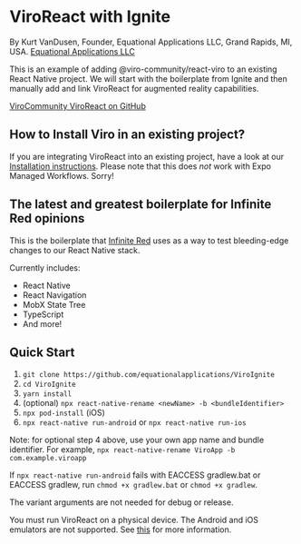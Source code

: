 # ViroReact with Ignite  

By Kurt VanDusen, Founder, Equational Applications LLC, Grand Rapids, MI, USA.
[Equational Applications LLC](https://www.equationalapplications.com/)

This is an example of adding @viro-community/react-viro to an existing React Native project. We will start with the boilerplate from Ignite and then manually add and link ViroReact for augmented reality capabilities.

[ViroCommunity ViroReact on GitHub](https://github.com/ViroCommunity/viro)

## How to Install Viro in an existing project?

If you are integrating ViroReact into an existing project, have a look at our [Installation instructions](https://github.com/ViroCommunity/viro/blob/main/readmes/INSTALL.md). Please note that this does _not_ work with Expo Managed Workflows. Sorry!

## The latest and greatest boilerplate for Infinite Red opinions

This is the boilerplate that [Infinite Red](https://infinite.red) uses as a way to test bleeding-edge changes to our React Native stack.


Currently includes:

- React Native
- React Navigation
- MobX State Tree
- TypeScript
- And more!

## Quick Start

1. `git clone https://github.com/equationalapplications/ViroIgnite`
2. `cd ViroIgnite`
3. `yarn install`
4. (optional) `npx react-native-rename <newName> -b <bundleIdentifier>`
5. `npx pod-install` (iOS)
6. `npx react-native run-android` or `npx react-native run-ios`

Note: for optional step 4 above, use your own app name and bundle identifier. For example, `npx react-native-rename ViroApp -b com.example.viroapp`

If `npx react-native run-android` fails with EACCESS gradlew.bat or EACCESS gradlew, run `chmod +x gradlew.bat` or `chmod +x gradlew`.

The variant arguments are not needed for debug or release.

You must run ViroReact on a physical device. The Android and iOS emulators are not supported. See [this](https://docs.viromedia.com/docs/installing-viro-android) for more information.
